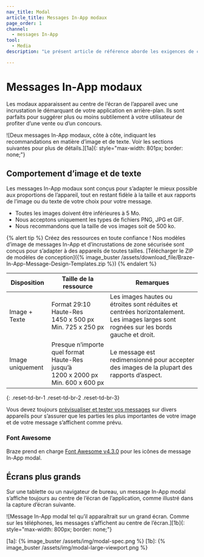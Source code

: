 ```yaml
---
nav_title: Modal
article_title: Messages In-App modaux
page_order: 1
channel:
  - messages In-App 
tool:
  - Media
description: "Le présent article de référence aborde les exigences de conception des messages In-App modaux."

---
```


# Messages In-App modaux

Les modaux apparaissent au centre de l’écran de l’appareil avec une incrustation le démarquant de votre application en arrière-plan. Ils sont parfaits pour suggérer plus ou moins subtilement à votre utilisateur de profiter d’une vente ou d’un concours.

![Deux messages In-App modaux, côte à côte, indiquant les recommandations en matière d’image et de texte. Voir les sections suivantes pour plus de détails.][1a]{: style="max-width: 801px; border: none;"}

## Comportement d’image et de texte

Les messages In-App modaux sont conçus pour s’adapter le mieux possible aux proportions de l’appareil, tout en restant fidèle à la taille et aux rapports de l’image ou du texte de votre choix pour votre message.

- Toutes les images doivent être inférieures à 5 Mo.
- Nous acceptons uniquement les types de fichiers PNG, JPG et GIF.
- Nous recommandons que la taille de vos images soit de 500 ko.

{% alert tip %} Créez des ressources en toute confiance ! Nos modèles d’image de messages In-App et d’incrustations de zone sécurisée sont conçus pour s’adapter à des appareils de toutes tailles. [Télécharger le ZIP de modèles de conception]({% image_buster /assets/download_file/Braze-In-App-Message-Design-Templates.zip %}) {% endalert %}

| Disposition | Taille de la ressource | Remarques |
|--- | --- | ------ |
| Image + Texte | Format 29:10<br>Haute-Res 1450 x 500 px<br> Min. 725 x 250 px | Les images hautes ou étroites sont réduites et centrées horizontalement. Les images larges sont rognées sur les bords gauche et droit. |
| Image uniquement | Presque n’importe quel format<br>Haute-Res jusqu’à 1200 x 2000 px<br> Min. 600 x 600 px | Le message est redimensionné pour accepter des images de la plupart des rapports d’aspect. |
{: .reset-td-br-1 .reset-td-br-2 .reset-td-br-3}

Vous devez toujours [prévisualiser et tester vos messages]({{site.baseurl}}/user_guide/message_building_by_channel/in-app_messages/testing/) sur divers appareils pour s’assurer que les parties les plus importantes de votre image et de votre message s’affichent comme prévu.

### Font Awesome

Braze prend en charge [Font Awesome v4.3.0](https://fontawesome.com/v4.7.0/cheatsheet/) pour les icônes de message In-App modal.

## Écrans plus grands

Sur une tablette ou un navigateur de bureau, un message In-App modal s’affiche toujours au centre de l’écran de l’application, comme illustré dans la capture d’écran suivante.

![Message In-App modal tel qu’il apparaîtrait sur un grand écran. Comme sur les téléphones, les messages s’affichent au centre de l’écran.][1b]{: style="max-width: 800px; border: none;"}

[1a]: {% image_buster /assets/img/modal-spec.png %}
[1b]: {% image_buster /assets/img/modal-large-viewport.png %}


